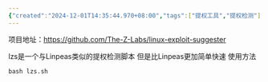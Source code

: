 ```yaml
---
{"created":"2024-12-01T14:35:44.970+08:00","tags":["提权工具","提权检测"],"Type":"Note","dg-publish":true,"aliases":["LZS"],"permalink":"/26-工具使用/LZS使用/","dgPassFrontmatter":true,"noteIcon":"2"}
---
```


项目地址：https://github.com/The-Z-Labs/linux-exploit-suggester

lzs是一个与Linpeas类似的提权检测脚本
但是比Linpeas更加简单快速
使用方法
```
bash lzs.sh
```
